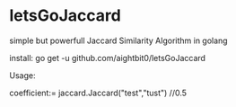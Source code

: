 # letsGoJaccard
simple but powerfull Jaccard Similarity Algorithm in golang

install: go get -u github.com/aightbit0/letsGoJaccard

Usage:

coefficient:= jaccard.Jaccard("test","tust")
//0.5
